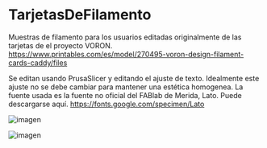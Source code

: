 # TarjetasDeFilamento
Muestras de filamento para los usuarios editadas originalmente de las tarjetas de el proyecto VORON.
  https://www.printables.com/es/model/270495-voron-design-filament-cards-caddy/files

  Se editan usando PrusaSlicer y editando el ajuste de texto. Idealmente este ajuste no se debe cambiar para mantener una estética homogenea.
  La fuente usada es la fuente no oficial del FABlab de Merida, Lato. Puede descargarse aquí. https://fonts.google.com/specimen/Lato

  ![imagen](https://github.com/FabLab-Merida/Tarjetas-de-filamento/assets/118526185/bb5c719f-d868-4cf9-ab21-e5a359c3c62a)

  ![imagen](https://github.com/FabLab-Merida/TarjetasDeFilamento/assets/118526185/d4d4d853-d8b6-4dcb-bef7-f0e79617ee47)
  
  
